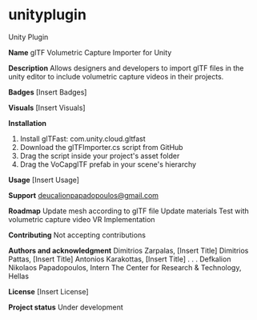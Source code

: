 # unityplugin
Unity Plugin

**Name** 
glTF Volumetric Capture Importer for Unity

**Description**
Allows designers and developers to import glTF files in the unity editor to include volumetric capture videos in their projects.

**Badges**
[Insert Badges]

**Visuals**
[Insert Visuals]

**Installation**
1. Install glTFast: com.unity.cloud.gltfast
2. Download the glTFImporter.cs script from GitHub
3. Drag the script inside your project's asset folder
4. Drag the VoCapglTF prefab in your scene's hierarchy 

**Usage**
[Insert Usage]

**Support**
deucalionpapadopoulos@gmail.com

**Roadmap**
Update mesh according to glTF file
Update materials
Test with volumetric capture video
VR Implementation

**Contributing**
Not accepting contributions

**Authors and acknowledgment**
Dimitrios Zarpalas, [Insert Title]
Dimitrios Pattas, [Insert Title]
Antonios Karakottas, [Insert Title]
.
.
.
Defkalion Nikolaos Papadopoulos, Intern
The Center for Research & Technology, Hellas

**License**
[Insert License]

**Project status**
Under development

